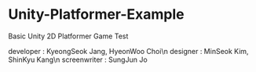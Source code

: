 # Unity-Platformer-Example
Basic Unity 2D Platformer Game Test

developer : KyeongSeok Jang, HyeonWoo Choi\n
designer : MinSeok Kim, ShinKyu Kang\n
screenwriter : SungJun Jo
